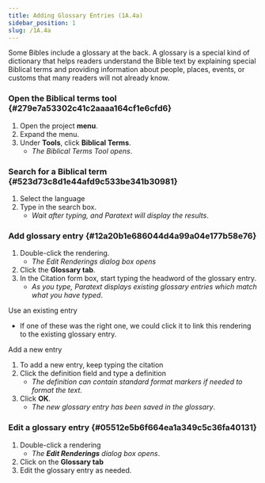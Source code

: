 ```yaml
---
title: Adding Glossary Entries (1A.4a)
sidebar_position: 1
slug: /1A.4a
---
```




Some Bibles include a glossary at the back. A glossary is a special kind of dictionary that helps readers understand the Bible text by explaining special Biblical terms and providing information about people, places, events, or customs that many readers will not already know.


### Open the Biblical terms tool {#279e7a53302c41c2aaaa164cf1e6cfd6}

1. Open the project **menu**.
1. Expand the menu.
1. Under **Tools**, click **Biblical Terms**.
	- _The Biblical Terms Tool opens_.

### Search for a Biblical term {#523d73c8d1e44afd9c533be341b30981}

1. Select the language
1. Type in the search box.
	- _Wait after typing, and Paratext will display the results_.

### Add glossary entry {#12a20b1e686044d4a99a04e177b58e76}

1. Double-click the rendering.
	- _The Edit Renderings dialog box opens_
1. Click the **Glossary tab**.
1. In the Citation form box, start typing the headword of the glossary entry.
	- _As you type, Paratext displays existing glossary entries which match what you have typed_.

Use an existing entry

- If one of these was the right one, we could click it to link this rendering to the existing glossary entry.

Add a new entry

1. To add a new entry, keep typing the citation
1. Click the definition field and type a definition
	- _The definition can contain standard format markers if needed to format the text_.
1. Click **OK**.
	- _The new glossary entry has been saved in the glossary_.

### Edit a glossary entry {#05512e5b6f664ea1a349c5c36fa40131}

1. Double-click a rendering
	- _The_ _**Edit Renderings**_ _dialog box opens_.
1. Click on the **Glossary tab**
1. Edit the glossary entry as needed.
